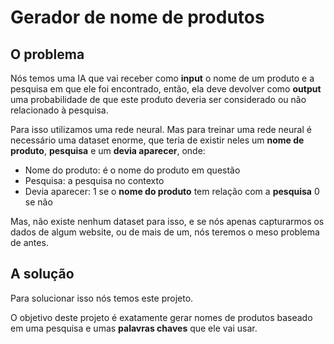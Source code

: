 # Gerador de nome de produtos

## O problema

Nós temos uma IA que vai receber como **input** o nome de um produto e a pesquisa em que ele foi encontrado, então, ela deve devolver como **output** uma probabilidade de que este produto deveria ser considerado ou não relacionado à pesquisa.

Para isso utilizamos uma rede neural. Mas para treinar uma rede neural é necessário uma dataset enorme, que teria de existir neles um **nome de produto**, **pesquisa** e um **devia aparecer**, onde:

* Nome do produto: é o nome do produto em questão
* Pesquisa: a pesquisa no contexto
* Devia aparecer: 1 se o **nome do produto** tem relação com a **pesquisa** 0 se não

Mas, não existe nenhum dataset para isso, e se nós apenas capturarmos os dados de algum website, ou de mais de um, nós teremos o meso problema de antes.

## A solução

Para solucionar isso nós temos este projeto.

O objetivo deste projeto é exatamente gerar nomes de produtos baseado em uma pesquisa e umas **palavras chaves** que ele vai usar.

